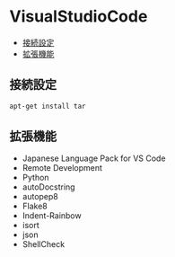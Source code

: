 # VisualStudioCode
- [接続設定](#connection)
- [拡張機能<Python>](#extensions)

## <a id="connection">接続設定</a>
```sh
apt-get install tar
```

## <a id="extensions">拡張機能</a>
- Japanese Language Pack for VS Code
- Remote Development
- Python
- autoDocstring
- autopep8
- Flake8
- Indent-Rainbow
- isort
- json
- ShellCheck